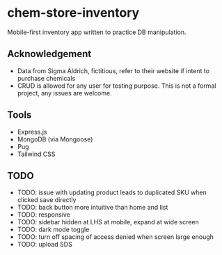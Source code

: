# chem-store-inventory

Mobile-first inventory app written to practice DB manipulation.

## Acknowledgement

- Data from Sigma Aldrich, fictitious, refer to their website if intent to
  purchase chemicals
- CRUD is allowed for any user for testing purpose. This is not a formal
  project, any issues are welcome.

## Tools

- Express.js
- MongoDB (via Mongoose)
- Pug
- Tailwind CSS

## TODO

- TODO: issue with updating product leads to duplicated SKU when clicked save directly
- TODO: back button more intuitive than home and list
- TODO: responsive
- TODO: sidebar hidden at LHS at mobile, expand at wide screen
- TODO: dark mode toggle
- TODO: turn off spacing of access denied when screen large enough
- TODO: upload SDS
